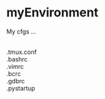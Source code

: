 # myEnvironment
My cfgs ...<br><br>

.tmux.conf<br>
.bashrc<br>
.vimrc<br>
.bcrc<br>
.gdbrc<br>
.pystartup<br>
